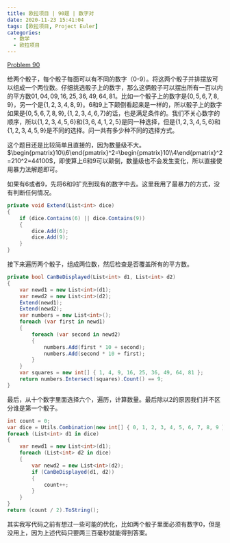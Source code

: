```yaml
---
title: 欧拉项目 | 90题 | 数字对
date: 2020-11-23 15:41:04
tags: [欧拉项目, Project Euler]
categories:
  - 数学
  - 欧拉项目
---
```

[Problem 90](https://projecteuler.net/problem=90)

给两个骰子，每个骰子每面可以有不同的数字（0-9）。将这两个骰子并排摆放可以组成一个两位数。仔细挑选骰子上的数字，那么这俩骰子可以摆出所有一百以内的平方数$01, 04, 09, 16, 25, 36, 49, 64, 81$。比如一个骰子上的数字是$\{0, 5, 6, 7, 8, 9\}$，另一个是$\{1, 2, 3, 4, 8, 9\}$。6和9上下颠倒看起来是一样的，所以骰子上的数字如果是$\{0, 5, 6, 7, 8, 9\}, \{1, 2, 3, 4, 6, 7\}$的话，也是满足条件的。我们不关心数字的顺序，所以$\{1, 2, 3, 4, 5, 6\}$和$\{3, 6, 4, 1, 2, 5\}$是同一种选择，但是$\{1, 2, 3, 4, 5, 6\}$和$\{1, 2, 3, 4, 5, 9\}$是不同的选择。问一共有多少种不同的选择方式。
<!-- more -->
这个题目还是比较简单且直接的，因为数量级不大。$\begin{pmatrix}10\\6\end{pmatrix}^2=\begin{pmatrix}10\\4\end{pmatrix}^2=210^2=44100$，即使算上6和9可以颠倒，数量级也不会发生变化，所以直接使用暴力法解题即可。

如果有6或者9，先将6和9扩充到现有的数字中去。这里我用了最暴力的方式，没有判断任何情况。
``` csharp
private void Extend(List<int> dice)
{
    if (dice.Contains(6) || dice.Contains(9))
    {
        dice.Add(6);
        dice.Add(9);
    }
}
```

接下来遍历两个骰子，组成两位数，然后检查是否覆盖所有的平方数。
``` csharp
private bool CanBeDisplayed(List<int> d1, List<int> d2)
{
    var newd1 = new List<int>(d1);
    var newd2 = new List<int>(d2);
    Extend(newd1);
    Extend(newd2);
    var numbers = new List<int>();
    foreach (var first in newd1)
    {
        foreach (var second in newd2)
        {
            numbers.Add(first * 10 + second);
            numbers.Add(second * 10 + first);
        }
    }
    var squares = new int[] { 1, 4, 9, 16, 25, 36, 49, 64, 81 };
    return numbers.Intersect(squares).Count() == 9;
}
```

最后，从十个数字里面选择六个，遍历，计算数量。最后除以2的原因我们并不区分谁是第一个骰子。
``` csharp
int count = 0;
var dice = Utils.Combination(new int[] { 0, 1, 2, 3, 4, 5, 6, 7, 8, 9 }, 6);
foreach (List<int> d1 in dice)
{
    var newd1 = new List<int>(d1);
    foreach (List<int> d2 in dice)
    {
        var newd2 = new List<int>(d2);
        if (CanBeDisplayed(d1, d2))
        {
            count++;
        }
    }
}
return (count / 2).ToString();
```
其实我写代码之前有想过一些可能的优化，比如两个骰子里面必须有数字0，但是没用上，因为上述代码只要两三百毫秒就能得到答案。
